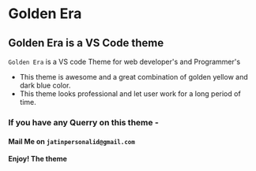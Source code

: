 # Golden Era
## Golden Era is a VS Code theme 
`Golden Era` is a VS code Theme for web developer's and Programmer's

* This theme is awesome and a great combination of golden yellow and dark blue color.
* This theme looks professional and let user work for a long period of time.

### If you have any Querry on this theme -
#### Mail Me on `jatinpersonalid@gmail.com`

**Enjoy! The theme**

